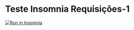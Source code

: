 # Teste Insomnia Requisições-1












<a href="https://insomnia.rest/run/?label=Test%20API-1&uri=https%3A%2F%2Fraw.githubusercontent.com%2FRAFARZ76%2Fprojetoitflex%2Fmain%2FRequisicaoInsomnia1.JSON%3Ftoken%3DGHSAT0AAAAAABUBB5HS5HTFRXJHJ36KQXGQYTKSZZQ" target="_blank"><img src="https://insomnia.rest/images/run.svg" alt="Run in Insomnia"></a>

























